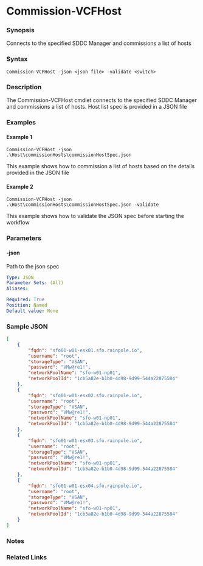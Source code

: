 # Commission-VCFHost

### Synopsis
Connects to the specified SDDC Manager and commissions a list of hosts

### Syntax
```
Commission-VCFHost -json <json file> -validate <switch>
```

### Description
The Commission-VCFHost cmdlet connects to the specified SDDC Manager and commissions a list of hosts. Host list spec is provided in a JSON file

### Examples
#### Example 1
```
Commission-VCFHost -json .\Host\commissionHosts\commissionHostSpec.json
```
This example shows how to commission a list of hosts based on the details provided in the JSON file

#### Example 2
```
Commission-VCFHost -json .\Host\commissionHosts\commissionHostSpec.json -validate
```
This example shows how to validate the JSON spec before starting the workflow

### Parameters

#### -json
Path to the json spec

```yaml
Type: JSON
Parameter Sets: (All)
Aliases:

Required: True
Position: Named
Default value: None
```

### Sample JSON
```json
[
    {
        "fqdn": "sfo01-w01-esx01.sfo.rainpole.io",
        "username": "root",
        "storageType": "VSAN",
        "password": "VMw@re1!",
        "networkPoolName": "sfo-w01-np01",
		"networkPoolId": "1cb5a82e-b1b0-4d98-9d99-544a22875584"
    },
    {
        "fqdn": "sfo01-w01-esx02.sfo.rainpole.io",
        "username": "root",
        "storageType": "VSAN",
        "password": "VMw@re1!",
        "networkPoolName": "sfo-w01-np01",
		"networkPoolId": "1cb5a82e-b1b0-4d98-9d99-544a22875584"
    },
	{
        "fqdn": "sfo01-w01-esx03.sfo.rainpole.io",
        "username": "root",
        "storageType": "VSAN",
        "password": "VMw@re1!",
        "networkPoolName": "sfo-w01-np01",
		"networkPoolId": "1cb5a82e-b1b0-4d98-9d99-544a22875584"
    },
	{
        "fqdn": "sfo01-w01-esx04.sfo.rainpole.io",
        "username": "root",
        "storageType": "VSAN",
        "password": "VMw@re1!",
        "networkPoolName": "sfo-w01-np01",
		"networkPoolId": "1cb5a82e-b1b0-4d98-9d99-544a22875584"
    }
]

```

### Notes

### Related Links
